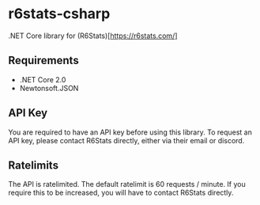 # r6stats-csharp
.NET Core library for (R6Stats)[https://r6stats.com/]

## Requirements
* .NET Core 2.0
* Newtonsoft.JSON

## API Key
You are required to have an API key before using this library. To request an API key, please contact R6Stats directly, either via their email or discord.

## Ratelimits
The API is ratelimited. The default ratelimit is 60 requests / minute. If you require this to be increased, you will have to contact R6Stats directly.